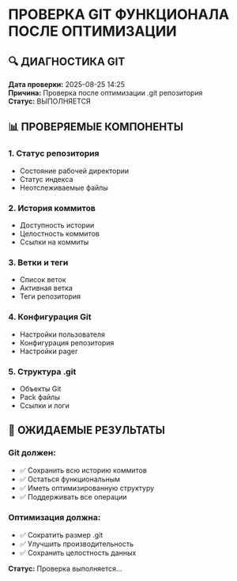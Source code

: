 # ПРОВЕРКА GIT ФУНКЦИОНАЛА ПОСЛЕ ОПТИМИЗАЦИИ

## 🔍 ДИАГНОСТИКА GIT

**Дата проверки:** 2025-08-25 14:25  
**Причина:** Проверка после оптимизации .git репозитория  
**Статус:** ВЫПОЛНЯЕТСЯ

## 📊 ПРОВЕРЯЕМЫЕ КОМПОНЕНТЫ

### 1. Статус репозитория
- Состояние рабочей директории
- Статус индекса
- Неотслеживаемые файлы

### 2. История коммитов
- Доступность истории
- Целостность коммитов
- Ссылки на коммиты

### 3. Ветки и теги
- Список веток
- Активная ветка
- Теги репозитория

### 4. Конфигурация Git
- Настройки пользователя
- Конфигурация репозитория
- Настройки pager

### 5. Структура .git
- Объекты Git
- Pack файлы
- Ссылки и логи

## 🎯 ОЖИДАЕМЫЕ РЕЗУЛЬТАТЫ

### Git должен:
- ✅ Сохранить всю историю коммитов
- ✅ Остаться функциональным
- ✅ Иметь оптимизированную структуру
- ✅ Поддерживать все операции

### Оптимизация должна:
- ✅ Сократить размер .git
- ✅ Улучшить производительность
- ✅ Сохранить целостность данных

**Статус:** Проверка выполняется...
